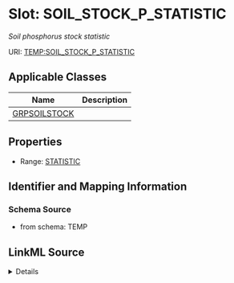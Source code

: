 # Slot: SOIL_STOCK_P_STATISTIC
_Soil phosphorus stock statistic_


URI: [TEMP:SOIL_STOCK_P_STATISTIC](https://example.org/TEMP/SOIL_STOCK_P_STATISTIC)



<!-- no inheritance hierarchy -->




## Applicable Classes

| Name | Description |
| --- | --- |
[GRPSOILSTOCK](GRPSOILSTOCK.md) | 






## Properties

* Range: [STATISTIC](STATISTIC.md)







## Identifier and Mapping Information







### Schema Source


* from schema: TEMP




## LinkML Source

<details>
```yaml
name: SOIL_STOCK_P_STATISTIC
description: Soil phosphorus stock statistic
from_schema: TEMP
rank: 1000
alias: SOIL_STOCK_P_STATISTIC
domain_of:
- GRP_SOIL_STOCK
range: STATISTIC

```
</details>